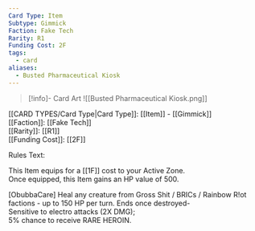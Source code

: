 ```yaml
---
Card Type: Item
Subtype: Gimmick
Faction: Fake Tech
Rarity: R1
Funding Cost: 2F
tags:
  - card
aliases:
  - Busted Pharmaceutical Kiosk
---
```

> [!info]- Card Art
> ![[Busted Pharmaceutical Kiosk.png]]

[[CARD TYPES/Card Type|Card Type]]: [[Item]] - [[Gimmick]]  
[[Faction]]: [[Fake Tech]]  
[[Rarity]]: [[R1]]  
[[Funding Cost]]: [[2F]]  

Rules Text:  

This Item equips for a [[1F]] cost to your Active Zone.   
Once equipped, this Item gains an HP value of 500.  

[ObubbaCare] Heal any creature from Gross Shit / BRICs / Rainbow R!ot factions - up to 150 HP per turn.
Ends once destroyed-   
Sensitive to electro attacks (2X DMG);  
5% chance to receive RARE HEROIN.  